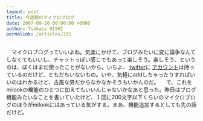 ```yaml
---
layout: post
title: 今話題のマイクロブログ
date: 2007-09-26 00:00:00 +0900
author: Tsukasa OISHI
permalink: /articles/231
---
```


　マイクロブログっていいよね。気楽にかけて、ブログみたいに変に論争なんてしなくてもいいし、チャットっぽい感じでもあって楽しそう。楽しそう、というのは、ぼくはまだ使ったことがないから。いちよ、 [twitter](http://twitter.com/)に [アカウント](http://twitter.com/tsukasa_oishi)は持っているのだけど、ともだちいないもの。いや、気軽にaddしちゃったりすればいいのはわかるけど、古風な男だからなかなかそうもいかんのだ。
　で、これをmilookの機能のひとつに加えてもいいんじゃないかなあと思った。昨日はブログ機能みたいなことを書いていたけど、１回に200文字以下くらいのマイクロブログのほうがmilookにはあっている気がする。まあ、機能追加するとしても先の話だけど。

